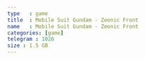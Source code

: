 ```yaml
---
type   : game
title  : Mobile Suit Gundam - Zeonic Front
name   : Mobile Suit Gundam - Zeonic Front
categories: [game]
telegram : 1026
size : 1.5 GB
---
```




